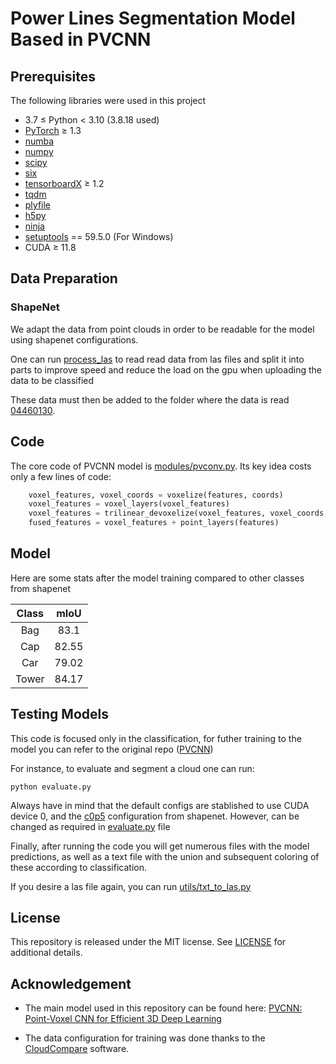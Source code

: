 # Power Lines Segmentation Model Based in PVCNN


## Prerequisites

The following libraries were used in this project
- 3.7 ≤ Python < 3.10 (3.8.18 used)	
- [PyTorch](https://github.com/pytorch/pytorch) ≥ 1.3 
- [numba](https://github.com/numba/numba)
- [numpy](https://github.com/numpy/numpy)
- [scipy](https://github.com/scipy/scipy)
- [six](https://github.com/benjaminp/six)
- [tensorboardX](https://github.com/lanpa/tensorboardX) ≥ 1.2
- [tqdm](https://github.com/tqdm/tqdm)
- [plyfile](https://github.com/dranjan/python-plyfile)
- [h5py](https://github.com/h5py/h5py)
- [ninja](https://github.com/ninja-build/ninja.git)
- [setuptools](https://github.com/pypa/setuptools.git) == 59.5.0 (For Windows)
- CUDA ≥ 11.8


## Data Preparation


### ShapeNet

We adapt the data from point clouds in order to be readable for the model using shapenet configurations.

One can run [process_las](process_las.py) to read read data from las files and split it into parts to improve speed and reduce the load on the gpu when uploading the data to be classified

These data must then be added to the folder where the data is read [04460130](data/shapenet/shapenetcore_partanno_segmentation_benchmark_v0_normal/04460130).


## Code

The core code of PVCNN model is [modules/pvconv.py](modules/pvconv.py). Its key idea costs only a few lines of code:

```python
    voxel_features, voxel_coords = voxelize(features, coords)
    voxel_features = voxel_layers(voxel_features)
    voxel_features = trilinear_devoxelize(voxel_features, voxel_coords, resolution)
    fused_features = voxel_features + point_layers(features)
```

## Model

Here are some stats after the model training compared to other classes from shapenet



|           Class           |                        mIoU                       | 
| :-----------------------: | :-----------------------------------------------: |  
|  Bag                      |     83.1      | |     82.62     | |     86.32     |
|  Cap                      |     82.55     | |     84.16     | |     80.15     |
|  Car                      |     79.02     | |     80.15     | |     80.1      |
|  Tower                    |     84.17     | |     86.53     | |   **89.64**   |
                                                                            

## Testing Models

This code is focused only in the classification, for futher training to the model you can refer to the original repo ([PVCNN](https://github.com/mit-han-lab/pvcnn.git))

For instance, to evaluate and segment a cloud one can run:

```
python evaluate.py 
```
Always have in mind that the default configs are stablished to use CUDA device 0, and the [c0p5](configs/shapenet/pvcnn/c0p5.py) configuration from shapenet. However, can be changed as required in [evaluate.py](evaluate.py) file


Finally, after running the code you will get numerous files with the model predictions, as well as a text file with the union and subsequent coloring of these according to classification.

If you desire a las file again, you can run [utils/txt_to_las.py](utils/txt_to_las.py)


## License

This repository is released under the MIT license. See [LICENSE](LICENSE) for additional details.


## Acknowledgement

- The main model used in this repository can be found here: [PVCNN: Point-Voxel CNN for Efficient 3D Deep Learning](https://github.com/mit-han-lab/pvcnn.git)

- The data configuration for training was done thanks to the [CloudCompare](https://www.danielgm.net/cc/) software.
